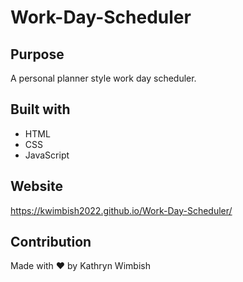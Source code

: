 # Work-Day-Scheduler

## Purpose
A personal planner style work day scheduler.



## Built with
* HTML
* CSS
* JavaScript

## Website
https://kwimbish2022.github.io/Work-Day-Scheduler/

## Contribution
Made with ❤️ by Kathryn Wimbish
